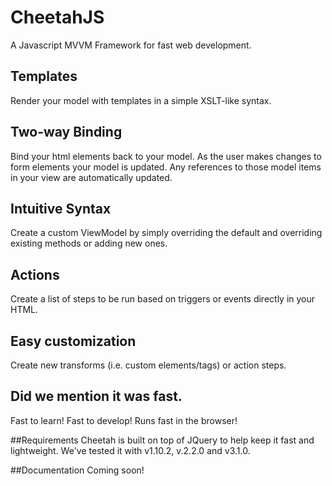 # CheetahJS
A Javascript MVVM Framework for fast web development.

## Templates
Render your model with templates in a simple XSLT-like syntax.

## Two-way Binding
Bind your html elements back to your model. As the user makes changes to form elements your model is updated. Any references to those model items in your view are automatically updated.

## Intuitive Syntax
Create a custom ViewModel by simply overriding the default and overriding existing methods or adding new ones.

## Actions
Create a list of steps to be run based on triggers or events directly in your HTML.

## Easy customization
Create new transforms (i.e. custom elements/tags) or action steps.

## Did we mention it was fast.
Fast to learn! Fast to develop! Runs fast in the browser!

##Requirements
Cheetah is built on top of JQuery to help keep it fast and lightweight. We've tested it with v1.10.2, v.2.2.0 and v3.1.0.

##Documentation
Coming soon!
